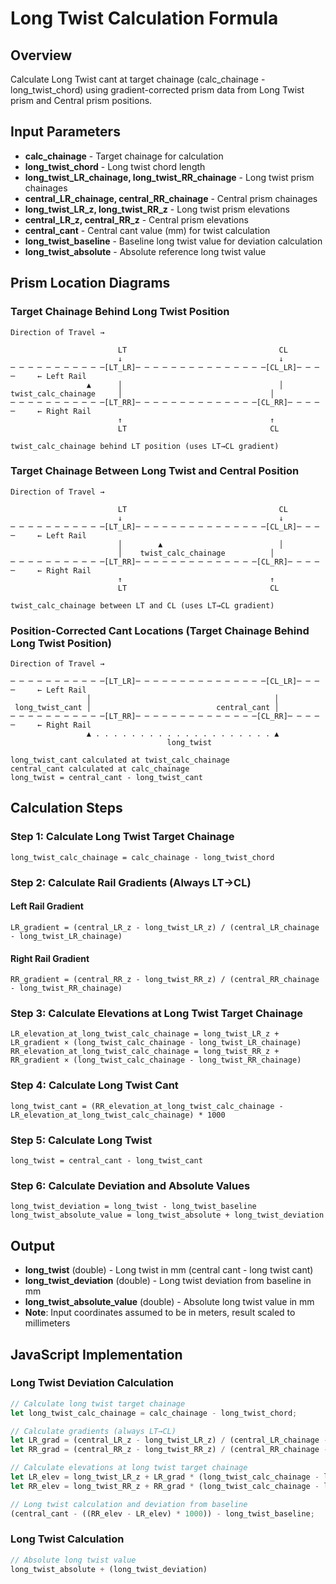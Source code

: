 # Long Twist Calculation Formula

## Overview
Calculate Long Twist cant at target chainage (calc_chainage - long_twist_chord) using gradient-corrected prism data from Long Twist prism and Central prism positions.

## Input Parameters
- **calc_chainage** - Target chainage for calculation
- **long_twist_chord** - Long twist chord length
- **long_twist_LR_chainage, long_twist_RR_chainage** - Long twist prism chainages
- **central_LR_chainage, central_RR_chainage** - Central prism chainages
- **long_twist_LR_z, long_twist_RR_z** - Long twist prism elevations
- **central_LR_z, central_RR_z** - Central prism elevations
- **central_cant** - Central cant value (mm) for twist calculation
- **long_twist_baseline** - Baseline long twist value for deviation calculation
- **long_twist_absolute** - Absolute reference long twist value

## Prism Location Diagrams

### Target Chainage Behind Long Twist Position

```
Direction of Travel →

                        LT                                  CL
                        ↓                                   ↓
─ ─ ─ ─ ─ ─ ─ ─ ─ ─ ─[LT_LR]─ ─ ─ ─ ─ ─ ─ ─ ─ ─ ─ ─ ─ ─ ─[CL_LR]─ ─ ─ ─     ← Left Rail
                 ▲      │                                   │
twist_calc_chainage     │                                 │
─ ─ ─ ─ ─ ─ ─ ─ ─ ─ ─[LT_RR]─ ─ ─ ─ ─ ─ ─ ─ ─ ─ ─ ─ ─ ─[CL_RR]─ ─ ─ ─ ─     ← Right Rail
                        ↑                                 ↑
                        LT                                CL

twist_calc_chainage behind LT position (uses LT→CL gradient)
```

### Target Chainage Between Long Twist and Central Position

```
Direction of Travel →

                        LT                                  CL
                        ↓                                   ↓
─ ─ ─ ─ ─ ─ ─ ─ ─ ─ ─[LT_LR]─ ─ ─ ─ ─ ─ ─ ─ ─ ─ ─ ─ ─ ─ ─[CL_LR]─ ─ ─ ─     ← Left Rail
                        │        ▲                          │
                        │    twist_calc_chainage          │
─ ─ ─ ─ ─ ─ ─ ─ ─ ─ ─[LT_RR]─ ─ ─ ─ ─ ─ ─ ─ ─ ─ ─ ─ ─ ─[CL_RR]─ ─ ─ ─ ─     ← Right Rail
                        ↑                                 ↑
                        LT                                CL

twist_calc_chainage between LT and CL (uses LT→CL gradient)
```

### Position-Corrected Cant Locations (Target Chainage Behind Long Twist Position)

```
Direction of Travel →

─ ─ ─ ─ ─ ─ ─ ─ ─ ─ ─[LT_LR]─ ─ ─ ─ ─ ─ ─ ─ ─ ─ ─ ─ ─ ─ ─[CL_LR]─ ─ ─ ─     ← Left Rail
                 │                                         │  
 long_twist_cant │                            central_cant │
─ ─ ─ ─ ─ ─ ─ ─ ─ ─ ─[LT_RR]─ ─ ─ ─ ─ ─ ─ ─ ─ ─ ─ ─ ─ ─[CL_RR]─ ─ ─ ─ ─     ← Right Rail
                 ▲ . . . . . . . . . . . . . . . . . . . . ▲
                                   long_twist

long_twist_cant calculated at twist_calc_chainage
central_cant calculated at calc_chainage
long_twist = central_cant - long_twist_cant
```

## Calculation Steps

### Step 1: Calculate Long Twist Target Chainage
```
long_twist_calc_chainage = calc_chainage - long_twist_chord
```

### Step 2: Calculate Rail Gradients (Always LT→CL)

#### Left Rail Gradient
```
LR_gradient = (central_LR_z - long_twist_LR_z) / (central_LR_chainage - long_twist_LR_chainage)
```

#### Right Rail Gradient
```
RR_gradient = (central_RR_z - long_twist_RR_z) / (central_RR_chainage - long_twist_RR_chainage)
```

### Step 3: Calculate Elevations at Long Twist Target Chainage
```
LR_elevation_at_long_twist_calc_chainage = long_twist_LR_z + LR_gradient × (long_twist_calc_chainage - long_twist_LR_chainage)
RR_elevation_at_long_twist_calc_chainage = long_twist_RR_z + RR_gradient × (long_twist_calc_chainage - long_twist_RR_chainage)
```

### Step 4: Calculate Long Twist Cant
```
long_twist_cant = (RR_elevation_at_long_twist_calc_chainage - LR_elevation_at_long_twist_calc_chainage) * 1000
```

### Step 5: Calculate Long Twist
```
long_twist = central_cant - long_twist_cant
```

### Step 6: Calculate Deviation and Absolute Values
```
long_twist_deviation = long_twist - long_twist_baseline
long_twist_absolute_value = long_twist_absolute + long_twist_deviation
```

## Output
- **long_twist** (double) - Long twist in mm (central cant - long twist cant)
- **long_twist_deviation** (double) - Long twist deviation from baseline in mm
- **long_twist_absolute_value** (double) - Absolute long twist value in mm
- **Note**: Input coordinates assumed to be in meters, result scaled to millimeters

## JavaScript Implementation

### Long Twist Deviation Calculation
```javascript
// Calculate long twist target chainage
let long_twist_calc_chainage = calc_chainage - long_twist_chord;

// Calculate gradients (always LT→CL)
let LR_grad = (central_LR_z - long_twist_LR_z) / (central_LR_chainage - long_twist_LR_chainage);
let RR_grad = (central_RR_z - long_twist_RR_z) / (central_RR_chainage - long_twist_RR_chainage);

// Calculate elevations at long twist target chainage
let LR_elev = long_twist_LR_z + LR_grad * (long_twist_calc_chainage - long_twist_LR_chainage);
let RR_elev = long_twist_RR_z + RR_grad * (long_twist_calc_chainage - long_twist_RR_chainage);

// Long twist calculation and deviation from baseline
(central_cant - ((RR_elev - LR_elev) * 1000)) - long_twist_baseline;
```

### Long Twist Calculation
```javascript
// Absolute long twist value
long_twist_absolute + (long_twist_deviation)
```